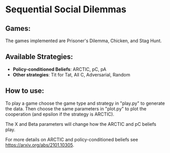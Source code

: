 # Sequential Social Dilemmas

## Games:

The games implemented are Prisoner's Dilemma, Chicken, and Stag Hunt.

## Available Strategies:

* **Policy-conditioned Beliefs**: ARCTIC, pC, pA
* **Other strategies**: Tit for Tat, All C, Adversarial, Random

## How to use:

To play a game choose the game type and strategy in "play.py" to generate the data. Then choose the same parameters in "plot.py" to plot the cooperation (and epsilon if the strategy is ARCTIC).

The X and Beta parameters will change how the ARCTIC and pC beliefs play. 


For more details on ARCTIC and policy-conditioned beliefs see https://arxiv.org/abs/2101.10305.
